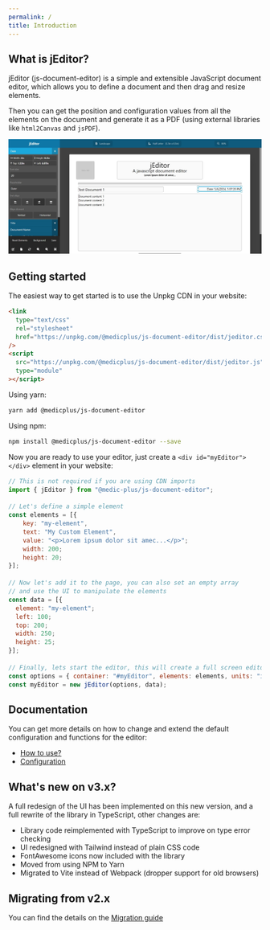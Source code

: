 ```yaml
---
permalink: /
title: Introduction
---
```


## What is jEditor?

jEditor (js-document-editor) is a simple and extensible JavaScript document editor, which allows you to define a document and then drag and resize elements.

Then you can get the position and configuration values from all the elements on the document and generate it as a PDF (using external libraries like `html2Canvas` and `jsPDF`).

![A simple and extensible JavaScript document editor](./images/main.png "jEditor")

## Getting started

The easiest way to get started is to use the Unpkg CDN in your website:

```html
<link
  type="text/css"
  rel="stylesheet"
  href="https://unpkg.com/@medicplus/js-document-editor/dist/jeditor.css"
/>
<script
  src="https://unpkg.com/@medicplus/js-document-editor/dist/jeditor.js"
  type="module"
></script>
```

Using yarn:

```bash
yarn add @medicplus/js-document-editor
```

Using npm:

```bash
npm install @medicplus/js-document-editor --save
```

Now you are ready to use your editor, just create a `<div id="myEditor"></div>` element in your website:

```javascript
// This is not required if you are using CDN imports
import { jEditor } from "@medic-plus/js-document-editor";

// Let's define a simple element
const elements = [{
    key: "my-element",
    text: "My Custom Element",
    value: "<p>Lorem ipsum dolor sit amec...</p>";
    width: 200;
    height: 20;
}];

// Now let's add it to the page, you can also set an empty array
// and use the UI to manipulate the elements
const data = [{
  element: "my-element";
  left: 100;
  top: 200;
  width: 250;
  height: 25;
}];

// Finally, lets start the editor, this will create a full screen editor
const options = { container: "#myEditor", elements: elements, units: "in" };
const myEditor = new jEditor(options, data);
```

## Documentation

You can get more details on how to change and extend the default configuration and functions for the editor:

- [How to use?](./pages/using-jeditor.md)
- [Configuration](./pages/configuration.md)

## What's new on v3.x?

A full redesign of the UI has been implemented on this new version, and a full rewrite of the library in TypeScript, other changes are:

- Library code reimplemented with TypeScript to improve on type error checking
- UI redesigned with Tailwind instead of plain CSS code
- FontAwesome icons now included with the library
- Moved from using NPM to Yarn
- Migrated to Vite instead of Webpack (dropper support for old browsers)

## Migrating from v2.x

You can find the details on the [Migration guide](./pages/migrate-v2.x-v3.x.md)
